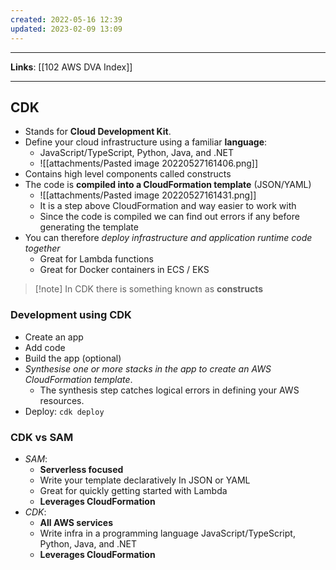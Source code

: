```yaml
---
created: 2022-05-16 12:39
updated: 2023-02-09 13:09
---
```

---
**Links**: [[102 AWS DVA Index]]

---
## CDK
- Stands for **Cloud Development Kit**.
- Define your cloud infrastructure using a familiar **language**:
	- JavaScript/TypeScript, Python, Java, and .NET
	- ![[attachments/Pasted image 20220527161406.png]]
- Contains high level components called constructs
- The code is **compiled into a CloudFormation template** (JSON/YAML)
	- ![[attachments/Pasted image 20220527161431.png]]
	- It is a step above CloudFormation and way easier to work with
	- Since the code is compiled we can find out errors if any before generating the template
- You can therefore *deploy infrastructure and application runtime code together*
	- Great for Lambda functions
	- Great for Docker containers in ECS / EKS

> [!note] In CDK there is something known as **constructs**

### Development using CDK
- Create an app
- Add code
- Build the app (optional)
- *Synthesise one or more stacks in the app to create an AWS CloudFormation template*. 
	- The synthesis step catches logical errors in defining your AWS resources.
- Deploy: `cdk deploy`

### CDK vs SAM
- *SAM*:
	- **Serverless focused**
	- Write your template declaratively In JSON or YAML
	- Great for quickly getting started with Lambda
	- **Leverages CloudFormation**
- *CDK*:
	- **All AWS services**
	- Write infra in a programming language JavaScript/TypeScript, Python, Java, and .NET
	- **Leverages CloudFormation**

